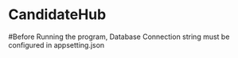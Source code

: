 # CandidateHub

#Before Running the program, Database Connection string must be configured in appsetting.json
